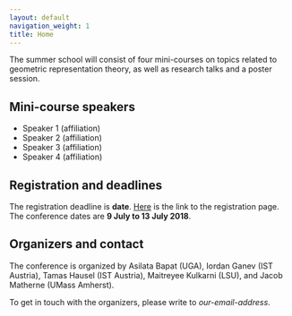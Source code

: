 ```yaml
---
layout: default
navigation_weight: 1
title: Home
---
```


The summer school will consist of four mini-courses on topics related to geometric representation theory, as well as research talks and a poster session.

## Mini-course speakers

* Speaker 1 (affiliation)
* Speaker 2 (affiliation)
* Speaker 3 (affiliation)
* Speaker 4 (affiliation)

## Registration and deadlines

The registration deadline is **date**.
[Here]() is the link to the registration page.
The conference dates are **9 July to 13 July 2018**.

## Organizers and contact

The conference is organized by Asilata Bapat (UGA), Iordan Ganev (IST Austria), Tamas Hausel (IST Austria), Maitreyee Kulkarni (LSU), and Jacob Matherne (UMass Amherst).

To get in touch with the organizers, please write to _our-email-address_.

